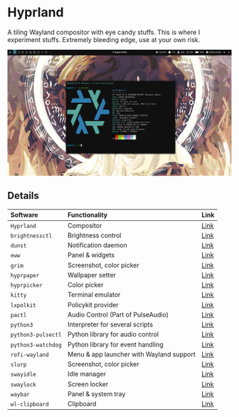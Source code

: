 # Hyprland

A tiling Wayland compositor with eye candy stuffs. This is where I experiment stuffs.
Extremely bleeding edge, use at your own risk.

![Hyprland](../docs/screenshot-hyprland.png)

## Details
| Software | Functionality | Link |
| :--- | :--- | :--- |
| `Hyprland` | Compositor | [Link](https://github.com/hyprwm/Hyprland) |
| `brightnessctl` | Brightness control | [Link](https://github.com/Hummer12007/brightnessctl) | 
| `dunst` | Notification daemon | [Link](https://github.com/dunst-project/dunst) |
| `eww` | Panel & widgets | [Link](https://github.com/elkowar/eww) |
| `grim` | Screenshot, color picker | [Link](https://github.com/emersion/grim) |
| `hyprpaper` | Wallpaper setter | [Link](https://github.com/hyprwm/hyprpaper) |
| `hyprpicker` | Color picker | [Link](https://github.com/hyprwm/hyprpicker) |
| `kitty` | Terminal emulator | [Link](https://github.com/kovidgoyal/kitty) |
| `lxpolkit` | Policykit provider | [Link](https://wiki.lxde.org/en/LXSession) |
| `pactl` | Audio Control (Part of PulseAudio) | [Link](http://www.pulseaudio.org/) | 
| `python3` | Interpreter for several scripts | [Link](https://www.python.org/) |
| `python3-pulsectl` | Python library for audio control | [Link](https://pypi.python.org/pypi/pulsectl/) |
| `python3-watchdog` | Python library for event handling | [Link](https://github.com/gorakhargosh/watchdog) |
| `rofi-wayland` | Menu & app launcher with Wayland support | [Link](https://github.com/lbonn/rofi) |
| `slurp` | Screenshot, color picker | [Link](https://github.com/emersion/slurp) |
| `swayidle` | Idle manager | [Link](https://github.com/swaywm/swayidle) |
| `swaylock` | Screen locker | [Link](https://github.com/swaywm/swaylock) |
| `waybar` | Panel & system tray | [Link](https://github.com/alexays/waybar) |
| `wl-clipboard` | Clipboard | [Link](https://github.com/bugaevc/wl-clipboard) |
